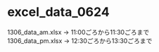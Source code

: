 # excel_data_0624

1306_data_am.xlsx → 11:00ごろから11:30ごろまで <br>
1306_data_pm.xlsx → 12:30ごろから13:30ごろまで
